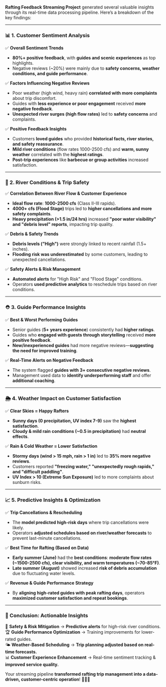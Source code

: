 **Rafting Feedback Streaming Project** generated several valuable insights through its real-time data processing pipeline. 
Here’s a breakdown of the key findings:

---

### **📊 1. Customer Sentiment Analysis**
✅ **Overall Sentiment Trends**
   - **80%+ positive feedback**, with **guides and scenic experiences** as top highlights.
   - Negative reviews (~20%) were mainly due to **safety concerns, weather conditions, and guide performance**.

✅ **Factors Influencing Negative Reviews**
   - Poor weather (high wind, heavy rain) **correlated with more complaints** about trip discomfort.
   - Guides with **less experience or poor engagement** received **more negative feedback**.
   - **Unexpected river surges (high flow rates)** led to **safety concerns** and complaints.

✅ **Positive Feedback Insights**
   - Customers **loved guides** who provided **historical facts, river stories, and safety reassurance**.
   - **Mild river conditions** (flow rates 1000-2500 cfs) and **warm, sunny weather** correlated with the **highest ratings**.
   - **Post-trip experiences** like **barbecue or group activities** increased satisfaction.

---

### **🌊 2. River Conditions & Trip Safety**
✅ **Correlation Between River Flow & Customer Experience**
   - **Ideal flow rate**: **1000-2500 cfs** (Class II-III rapids).
   - **4000+ cfs (Flood Stage)** trips led to **higher cancellations and more safety complaints**.
   - **Heavy precipitation (>1.5 in/24 hrs)** increased **"poor water visibility" and "debris level" reports**, impacting trip quality.

✅ **Debris & Safety Trends**
   - **Debris levels ("High")** were strongly linked to recent rainfall (1.5+ inches).
   - **Flooding risk was underestimated** by some customers, leading to unexpected cancellations.

✅ **Safety Alerts & Risk Management**
   - **Automated alerts** for "High Risk" and "Flood Stage" conditions.
   - Operators **used predictive analytics** to reschedule trips based on river conditions.

---

### **⛑ 3. Guide Performance Insights**
✅ **Best & Worst Performing Guides**
   - Senior guides (**5+ years experience**) consistently had **higher ratings**.
   - Guides who **engaged with guests through storytelling** received **more positive feedback**.
   - **New/inexperienced guides** had more negative reviews—**suggesting the need for improved training**.

✅ **Real-Time Alerts on Negative Feedback**
   - The system flagged **guides with 3+ consecutive negative reviews**.
   - Management used data to **identify underperforming staff** and offer **additional coaching**.

---

### **🌦 4. Weather Impact on Customer Satisfaction**
✅ **Clear Skies = Happy Rafters**
   - **Sunny days (0 precipitation, UV index 7-9)** saw the **highest satisfaction**.
   - **Cloudy & mild rain conditions (~0.5 in precipitation)** had **neutral effects**.

✅ **Rain & Cold Weather = Lower Satisfaction**
   - **Stormy days (wind > 15 mph, rain > 1 in)** led to **35% more negative reviews**.
   - Customers reported **"freezing water," "unexpectedly rough rapids," and "difficult paddling"**.
   - **UV Index > 10 (Extreme Sun Exposure)** led to more complaints about sunburn risks.

---

### **📈 5. Predictive Insights & Optimization**
✅ **Trip Cancellations & Rescheduling**
   - The **model predicted high-risk days** where trip cancellations were likely.
   - Operators **adjusted schedules based on river/weather forecasts** to prevent last-minute cancellations.

✅ **Best Time for Rafting (Based on Data)**
   - **Early summer (June)** had the **best conditions**: **moderate flow rates (~1500-2500 cfs), clear visibility, and warm temperatures (~70-85°F)**.
   - **Late summer (August)** showed increased **risk of debris accumulation** due to fluctuating water levels.

✅ **Revenue & Guide Performance Strategy**
   - By **aligning high-rated guides with peak rafting days**, operators **maximized customer satisfaction and repeat bookings**.

---

### **📌 Conclusion: Actionable Insights**
🚀 **Safety & Risk Mitigation** → **Predictive alerts** for high-risk river conditions.  
🏆 **Guide Performance Optimization** → Training improvements for lower-rated guides.  
🌤 **Weather-Based Scheduling** → **Trip planning adjusted based on real-time forecasts.**  
📊 **Customer Experience Enhancement** → Real-time sentiment tracking & **improved service quality.**  

Your streaming pipeline **transformed rafting trip management into a data-driven, customer-centric operation**! 🎯🚣‍♂️